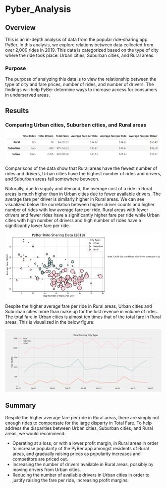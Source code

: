 # Pyber_Analysis

## Overview
This is an in-depth analysis of data from the popular ride-sharing app PyBer. In this analysis, we explore relations between data collected from over 2,000 rides in 2019. This data is categorized based on the type of city where the ride took place: Urban cities, Suburban cities, and Rural areas. 

### Purpose
The purpose of analyzing this data is to view the relationship between the type of city and fare prices, number of rides, and number of drivers. The findings will help PyBer determine ways to increase access for consumers in underserved areas. 

## Results

### Comparing Urban cities, Suburban cities, and Rural areas
![PyBer Summary Chart](Plots_and_Figures/Fig8.png)

Comparisons of the data show that Rural areas have the fewest number of rides and drivers, Urban cities have the highest number of rides and drivers, and Suburban areas fall somewhere between. 

Naturally, due to supply and demand, the average cost of a ride in Rural areas is much higher than in Urban cities due to fewer available drivers. The average fare per driver is similarly higher in Rural areas. We can see visualized below the correlation between higher driver counts and higher number of rides with low average fare per ride. Rural areas with fewer drivers and fewer rides have a significantly higher fare per ride while Urban cities with high number of drivers and high number of rides have a significantly lower fare per ride.

![Average Fares by City Type and Driver Count](Plots_and_Figures/Fig1.png)

Despite the higher average fare per ride in Rural areas, Urban cities and Suburban cities more than make up for the lost revenue in volume of rides. The total fare in Urban cities is almost ten times that of the total fare in Rural areas. This is visualized in the below figure:

![Total Fares by City Multi-Line Graph](Plots_and_Figures/Fig9.png)

## Summary
Despite the higher average fare per ride in Rural areas, there are simply not enough rides to compensate for the large disparty in Total Fare. To help address the disparities between Urban cities, Suburban cities, and Rural areas, we would recommend:
- Operating at a loss, or with a lower profit margin, in Rural areas in order to increase popularity of the PyBer app amongst residents of Rural areas, and gradually raising prices as popularity increases and competitors are priced out. 
- Increasing the number of drivers available in Rural areas, possibly by moving drivers from Urban cities. 
- Reducing the number of available drivers in Urban cities in order to justify raising the fare per ride, increasing profit margins. 
